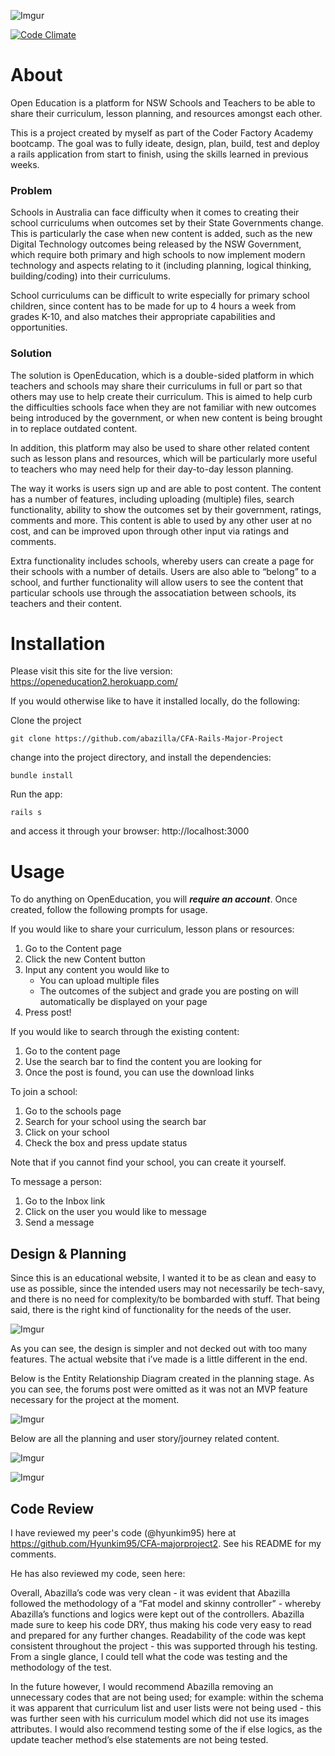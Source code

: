 ![Imgur](http://i.imgur.com/QJvxqa5.png)


[![Code Climate](https://codeclimate.com/github/abazilla/CFA-Rails-Major-Project/badges/gpa.svg)](https://codeclimate.com/github/abazilla/CFA-Rails-Major-Project)

# About
Open Education is a platform for NSW Schools and Teachers to be able to share their curriculum, lesson planning, and resources amongst each other.

This is a project created by myself as part of the Coder Factory Academy bootcamp. The goal was to fully ideate, design, plan, build, test and deploy a rails application from start to finish, using the skills learned in previous weeks.

### Problem
Schools in Australia can face difficulty when it comes to creating their school curriculums when outcomes set by their State Governments change. This is particularly the case when new content is added, such as the new Digital Technology outcomes being released by the NSW Government, which require both primary and high schools to now implement modern technology and aspects relating to it (including planning, logical thinking, building/coding) into their curriculums.

School curriculums can be difficult to write especially for primary school children, since content has to be made for up to 4 hours a week from grades K-10, and also matches their appropriate capabilities and opportunities.

### Solution
The solution is OpenEducation, which is a double-sided platform in which teachers and schools may share their curriculums in full or part so that others may use to help create their curriculum. This is aimed to help curb the difficulties schools face when they are not familiar with new outcomes being introduced by the government, or when new content is being brought in to replace outdated content.

In addition, this platform may also be used to share other related content such as lesson plans and resources, which will be particularly more useful to teachers who may need help for their day-to-day lesson planning.

The way it works is users sign up and are able to post content. The content has a number of features, including uploading (multiple) files, search functionality, ability to show the outcomes set by their government, ratings, comments and more. This content is able to used by any other user at no cost, and can be improved upon through other input via ratings and comments.

Extra functionality includes schools, whereby users can create a page for their schools with a number of details. Users are also able to “belong” to a school, and further functionality will allow users to see the content that particular schools use through the assocatiation between schools, its teachers and their content.

# Installation

Please visit this site for the live version: https://openeducation2.herokuapp.com/

If you would otherwise like to have it installed locally, do the following:

Clone the project

```git clone https://github.com/abazilla/CFA-Rails-Major-Project```

change into the project directory, and install the dependencies:

```bundle install```

Run the app:

```rails s```

and access it through your browser: http://localhost:3000

# Usage

To do anything on OpenEducation, you will ***require an account***. Once created, follow the following prompts for usage.

If you would like to share your curriculum, lesson plans or resources:

1. Go to the Content page
2. Click the new Content button
3. Input any content you would like to
      - You can upload multiple files
      - The outcomes of the subject and grade you are posting on will automatically be displayed on your page
4. Press post!

If you would like to search through the existing content:

1. Go to the content page
2. Use the search bar to find the content you are looking for
3. Once the post is found, you can use the download links

To join a school:

1. Go to the schools page
2. Search for your school using the search bar
3. Click on your school
4. Check the box and press update status

Note that if you cannot find your school, you can create it yourself.

To message a person:

1. Go to the Inbox link
2. Click on the user you would like to message
3. Send a message

## Design & Planning

Since this is an educational website, I wanted it to be as clean and easy to use as possible, since the intended users may not necessarily be tech-savy, and there is no need for complexity/to be bombarded with stuff. That being said, there is the right kind of functionality for the needs of the user.

![Imgur](http://i.imgur.com/rR8Z8lH.png)

As you can see, the design is simpler and not decked out with too many features. The actual website that i’ve made is a little different in the end.

Below is the Entity Relationship Diagram created in the planning stage. As you can see, the forums post were omitted as it was not an MVP feature necessary for the project at the moment.

![Imgur](http://i.imgur.com/hi6pKCA.png)

Below are all the planning and user story/journey related content.

![Imgur](http://i.imgur.com/BeVJGIv.png)

![Imgur](http://i.imgur.com/NwLhJiI.png)


## Code Review

I have reviewed my peer's code (@hyunkim95) here at https://github.com/Hyunkim95/CFA-majorproject2. See his README for my comments.

He has also reviewed my code, seen here:

Overall, Abazilla’s code was very clean - it was evident that Abazilla followed the methodology of a “Fat model and skinny controller” - whereby Abazilla’s functions and logics were kept out of the controllers.  Abazilla made sure to keep his code DRY, thus making his code very easy to read and prepared for any further changes. Readability of the code was kept consistent throughout the project - this was supported through his testing. From a single glance, I could tell what the code was testing and the methodology of the test.  

In the future however, I would recommend Abazilla removing an unnecessary codes that are not being used; for example: within the schema it was apparent that curriculum list and user lists were not being used - this was further seen with his curriculum model which did not use its images attributes. I would also recommend testing some of the if else logics, as the update teacher method’s else statements are not being tested.

